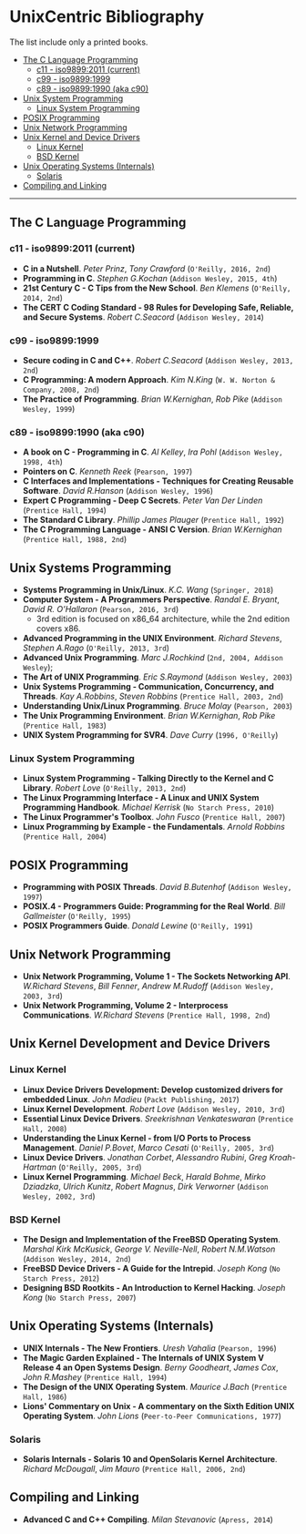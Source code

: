 # UnixCentric Bibliography

The list include only a printed books.

* [The C Language Programming](#headBB0)
  - [c11 - iso9899:2011 (current)](#headBB0a)
  - [c99 - iso9899:1999](#headBB0b)
  - [c89 - iso9899:1990 (aka c90)](#headBB0c)
* [Unix System Programming](#headBB1)
  - [Linux System Programming](#headBB1a)
* [POSIX Programming](#headBB2)
* [Unix Network Programming](#headBB3)
* [Unix Kernel and Device Drivers](#headBB4)
  - [Linux Kernel](#headBB4a)
  - [BSD Kernel](#headBB4b)
* [Unix Operating Systems (Internals)](#headBB5)
  - [Solaris](#headBB5a)
* [Compiling and Linking](#headBB6)

---

## <a name="headBB0"></a>The C Language Programming

### <a name="headBB0a"></a>c11 - iso9899:2011 (current)

* **C in a Nutshell**. *Peter Prinz*, *Tony Crawford* (`O'Reilly, 2016, 2nd`)
* **Programming in C**. *Stephen G.Kochan* (`Addison Wesley, 2015, 4th`)
* **21st Century C - C Tips from the New School**. *Ben Klemens* (`O'Reilly, 2014, 2nd`)
* **The CERT C Coding Standard - 98 Rules for Developing Safe, Reliable, and Secure Systems**. *Robert C.Seacord* (`Addison Wesley, 2014`)

### <a name="headBB0b"></a>c99 - iso9899:1999

* **Secure coding in C and C++**. *Robert C.Seacord* (`Addison Wesley, 2013, 2nd`)
* **C Programming: A modern Approach**. *Kim N.King* (`W. W. Norton & Company, 2008, 2nd`)
* **The Practice of Programming**. *Brian W.Kernighan*, *Rob Pike* (`Addison Wesley, 1999`)

### <a name="headBB0c"></a>c89 - iso9899:1990 (aka c90)

* **A book on C - Programming in C**. *Al Kelley*, *Ira Pohl* (`Addison Wesley, 1998, 4th`)
* **Pointers on C**. *Kenneth Reek* (`Pearson, 1997`)
* **C Interfaces and Implementations - Techniques for Creating Reusable Software**. *David R.Hanson* (`Addison Wesley, 1996`)
* **Expert C Programming - Deep C Secrets**. *Peter Van Der Linden* (`Prentice Hall, 1994`)
* **The Standard C Library**. *Phillip James Plauger* (`Prentice Hall, 1992`)
* **The C Programming Language - ANSI C Version**. *Brian W.Kernighan* (`Prentice Hall, 1988, 2nd`)

## <a name="headBB1"></a>Unix Systems Programming
 
* **Systems Programming in Unix/Linux**. *K.C. Wang* (`Springer, 2018`) 
* **Computer System - A Programmers Perspective**. *Randal E. Bryant*, *David R. O’Hallaron* (`Pearson, 2016, 3rd`) 
  - 3rd edition is focused on x86_64 architecture, while the 2nd edition covers  x86.
* **Advanced Programming in the UNIX Environment**. *Richard Stevens*, *Stephen A.Rago* (`O'Reilly, 2013, 3rd`)
* **Advanced Unix Programming**. *Marc J.Rochkind* (`2nd, 2004, Addison Wesley`);
* **The Art of UNIX Programming**. *Eric S.Raymond* (`Addison Wesley, 2003`)
* **Unix Systems Programming - Communication, Concurrency, and Threads**. *Kay A.Robbins*, *Steven Robbins* (`Prentice Hall, 2003, 2nd`)
* **Understanding Unix/Linux Programming**. *Bruce Molay* (`Pearson, 2003`)
* **The Unix Programming Environment**. *Brian W.Kernighan*, *Rob Pike* (`Prentice Hall, 1983`)
* **UNIX System Programming for SVR4**. *Dave Curry* (`1996, O'Reilly`)

### <a name="headBB1a"></a>Linux System Programming

* **Linux System Programming - Talking Directly to the Kernel and C Library**. *Robert Love* (`O'Reilly, 2013, 2nd`)
* **The Linux Programming Interface - A Linux and UNIX System Programming Handbook**. *Michael Kerrisk* (`No Starch Press, 2010`)
* **The Linux Programmer's Toolbox**. *John Fusco* (`Prentice Hall, 2007`)
* **Linux Programming by Example - the Fundamentals**. *Arnold Robbins* (`Prentice Hall, 2004`)

## <a name="headBB2"></a>POSIX Programming

* **Programming with POSIX Threads**. *David B.Butenhof* (`Addison Wesley, 1997`)
* **POSIX.4 - Programmers Guide: Programming for the Real World**. *Bill Gallmeister* (`O'Reilly, 1995`)
* **POSIX Programmers Guide**. *Donald Lewine* (`O'Reilly, 1991`)

## <a name="headBB3"></a>Unix Network Programming

* **Unix Network Programming, Volume 1 - The Sockets Networking API**. *W.Richard Stevens*, *Bill Fenner*, *Andrew M.Rudoff* (`Addison Wesley, 2003, 3rd`)
* **Unix Network Programming, Volume 2 - Interprocess Communications**. *W.Richard Stevens* (`Prentice Hall, 1998, 2nd`)

## <a name="headBB4"></a>Unix Kernel Development and Device Drivers

### <a name="headBB4a"></a>Linux Kernel

* **Linux Device Drivers Development: Develop customized drivers for embedded Linux**. *John Madieu* (`Packt Publishing, 2017`)
* **Linux Kernel Development**. *Robert Love* (`Addison Wesley, 2010, 3rd`)
* **Essential Linux Device Drivers**. *Sreekrishnan Venkateswaran* (`Prentice Hall, 2008`)
* **Understanding the Linux Kernel - from I/O Ports to Process Management**. *Daniel P.Bovet*, *Marco Cesati* (`O'Reilly, 2005, 3rd`)
* **Linux Device Drivers**. *Jonathan Corbet*, *Alessandro Rubini*, *Greg Kroah-Hartman* (`O'Reilly, 2005, 3rd`)
* **Linux Kernel Programming**. *Michael Beck*, *Harald Bohme*, *Mirko Dziadzka*, *Ulrich Kunitz*, *Robert Magnus*, *Dirk Verworner* (`Addison Wesley, 2002, 3rd`)

### <a name="headBB4b"></a>BSD Kernel

* **The Design and Implementation of the FreeBSD Operating System**. *Marshal Kirk McKusick*, *George V. Neville-Nell*, *Robert N.M.Watson* (`Addison Wesley, 2014, 2nd`)
* **FreeBSD Device Drivers - A Guide for the Intrepid**. *Joseph Kong* (`No Starch Press, 2012`)
* **Designing BSD Rootkits - An Introduction to Kernel Hacking**. *Joseph Kong* (`No Starch Press, 2007`)

## <a name="headBB5"></a>Unix Operating Systems (Internals)

* **UNIX Internals - The New Frontiers**. *Uresh Vahalia* (`Pearson, 1996`)
* **The Magic Garden Explained - The Internals of UNIX System V Release 4 an Open Systems Design**. *Berny Goodheart*, *James Cox*, *John R.Mashey* (`Prentice Hall, 1994`)
* **The Design of the UNIX Operating System**. *Maurice J.Bach* (`Prentice Hall, 1986`)
* **Lions' Commentary on Unix - A commentary on the Sixth Edition UNIX Operating System**. *John Lions* (`Peer-to-Peer Communications, 1977`)

### <a name="headBB5a"></a>Solaris

* **Solaris Internals - Solaris 10 and OpenSolaris Kernel Architecture**. *Richard McDougall*, *Jim Mauro* (`Prentice Hall, 2006, 2nd`)


## <a name="headBB6"></a>Compiling and Linking

* **Advanced C and C++ Compiling**. *Milan Stevanovic* (`Apress, 2014`)

